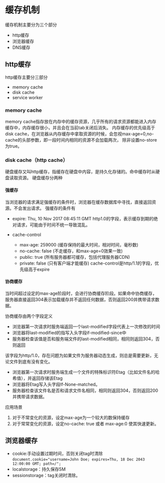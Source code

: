 # 缓存机制

缓存机制主要分为三个部分

- http缓存
- 浏览器缓存
- DNS缓存

## http缓存

http缓存主要分三部分

- memory cache
- disk cache
- service worker

### memory cache

memory cache指存放在内存中的缓存资源，几乎所有的请求资源都能进入内存缓存中，内存缓存很小，并且会在当前tab关闭后消失。
内存缓存的优先级高于disk cache，在浏览器从内存缓存中拿取资源的时候，会忽视max-age=0,no-cache的头部参数，即一段时间内相同的资源不会加载两次，
除非设置no-store为true。

### disk cache（http cache）

硬盘缓存又叫http缓存，指缓存在硬盘中内容，是持久化存储的。命中缓存时从硬盘读取资源。
硬盘缓存分两种

#### 强缓存

当浏览器的请求满足强缓存的条件时，浏览器在缓存数据库中寻找，直接返回资源。不会发出请求。
强缓存的条件有

- expire: Thu, 10 Nov 2017 08:45:11 GMT
http1.0的字段，表示缓存到期的绝对请求，可能由于时间不统一导致混乱。

- cache-control
  - max-age: 259000 (缓存保持的最大时间，相对时间，毫秒数)
  - no-cache:  false (不走缓存，和max-age=0效果一致)
  - public: true (所有服务器都可缓存，包括代理服务器CDN)
  - private: false (只有客户端才能缓存)
cache-control是http/1.1的字段，优先级高于expire

#### 协商缓存

当时间超过设定的max-age阶段时，会进行协商缓存阶段。如果命中协商缓存，服务器直接返回304表示加载缓存并不返回任何数据，否则返回200并携带请求数据。

协商缓存由两个字段定义

- 浏览器第一次请求时服务端返回一个last-modified字段代表上一次修改的时间
- 浏览器将last-modified的指写入头字段if-modified-since中
- 服务器检查该值是否和服务端文件的last-modified相同，相同则返回304，否则返回

该字段为http/1.0，存在问题为如果文件为服务器动态生成，则总是需要更新，无论文件到底有没有变化。

- 浏览器第一次请求时服务端生成一个文件的特殊标识符Etag（比如文件名的哈希值），并返回存储该Etag
- 浏览器将Etag写入头字段If-None-matched。
- 服务器检查该文件名是否和请求文件名相同，相同则返回304，否则返回200并携带请求数据。

应用场景

1. 对于不常变化的资源，设定max-age为一个较大的数保持缓存
2. 对于常常变化的资源，设定no-cache: true 或者 max-age:0 使其快速更新。

## 浏览器缓存

- cookie:手动设置过期时间，否则关闭tag时清除```document.cookie="username=John Doe; expires=Thu, 18 Dec 2043 12:00:00 GMT; path=/";```
- localstorage：持久保存5M
- sessionstorage：tag关闭时清除。